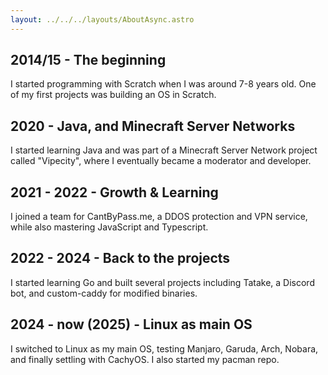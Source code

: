 ```yaml
---
layout: ../../../layouts/AboutAsync.astro
---
```


## 2014/15 - The beginning

I started programming with Scratch when I was around 7-8 years old. One of my first projects was building an OS in Scratch.

## 2020 - Java, and Minecraft Server Networks

I started learning Java and was part of a Minecraft Server Network project called "Vipecity", where I eventually became a moderator and developer.

## 2021 - 2022 - Growth & Learning

I joined a team for CantByPass.me, a DDOS protection and VPN service, while also mastering JavaScript and Typescript.

## 2022 - 2024 - Back to the projects

I started learning Go and built several projects including Tatake, a Discord bot, and custom-caddy for modified binaries.

## 2024 - now (2025) - Linux as main OS

I switched to Linux as my main OS, testing Manjaro, Garuda, Arch, Nobara, and finally settling with CachyOS. I also started my pacman repo.